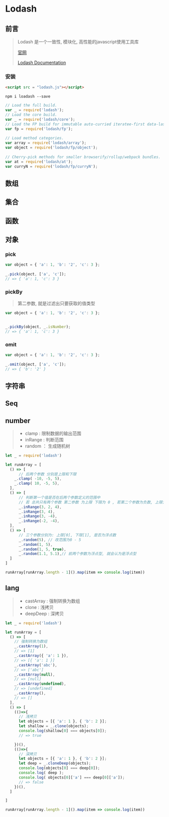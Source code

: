 # Lodash

## 前言

> Lodash 是一个一致性, 模块化, 高性能的javascript使用工具库
>
> [官网](https://www.lodashjs.com/)
>
> [Lodash Documentation](https://lodash.com/docs/4.17.15)

### 安装

```html
<script src = "lodash.js"></script>
```

```shell
npm i loadash --save
```

```js
// Load the full build.
var _ = require('lodash');
// Load the core build.
var _ = require('lodash/core');
// Load the FP build for immutable auto-curried iteratee-first data-last methods.
var fp = require('lodash/fp');
 
// Load method categories.
var array = require('lodash/array');
var object = require('lodash/fp/object');
 
// Cherry-pick methods for smaller browserify/rollup/webpack bundles.
var at = require('lodash/at');
var curryN = require('lodash/fp/curryN');
```

## 数组

## 集合

## 函数

## 对象

### pick

```js
var object = { 'a': 1, 'b': '2', 'c': 3 };
 
_.pick(object, ['a', 'c']);
// => { 'a': 1, 'c': 3 }
```

### pickBy

> 第二参数, 就是过滤出只要获取的值类型

```js
var object = { 'a': 1, 'b': '2', 'c': 3 };
 

_.pickBy(object, _.isNumber);
// => { 'a': 1, 'c': 3 }
```

### omit

```js
var object = { 'a': 1, 'b': '2', 'c': 3 };
 
_.omit(object, ['a', 'c']);
// => { 'b': '2' }
```

## 字符串

## Seq

## number

>- clamp : 限制数据的输出范围
>- inRange : 判断范围
>- random ： 生成随机树

```js
let _ = require('lodash')

let runArray = [
  () => [
      // 后两个参数 分别是上限和下限
    _.clamp( -10, -5, 5),
    _.clamp( 10, -5, 5),
  ],
  () => [
      // 判断第一个值是否在后两个参数定义的范围中
      // 若 总共只有两个参数 第二参数 为上限 下限为 0 , 若第二个参数为负数, 上限为0 , 下限为该参数
      _.inRange(3, 2, 4),
      _.inRange(3, 4),
      _.inRange(3, -4),
      _.inRange(-2, -4),
  ],
  () => [
      // 三个参数分别为: 上限[0], 下限[1], 是否为浮点数
      _.random(5), // 改范围为0 - 5
      _.random(1, 5),
      _.random(1, 5, true),
      _.random(1.1, 5.1),// 前两个参数为浮点型, 就会认为是浮点型
  ]
]

runArray[runArray.length - 1]().map(item => console.log(item)) 
```

## lang

> - castArray : 强制转换为数组
> - clone :  浅拷贝
> - deepDeep : 深拷贝

```js
let _ = require('lodash')

let runArray = [
  () => [
    // 强制转换为数组
    _.castArray(1),
    // => [1]
    _.castArray({ 'a': 1 }),
    // => [{ 'a': 1 }]
    _.castArray('abc'),
    // => ['abc']
    _.castArray(null),
    // => [null]
    _.castArray(undefined),
    // => [undefined]
    _.castArray(),
    // => []
  ],
  () => [
    (()=>{
      // 浅拷贝
      let objects = [{ 'a': 1 }, { 'b': 2 }];
      let shallow = _.clone(objects);
      console.log(shallow[0] === objects[0]);
      // => true

    })(),
    (()=>{
      // 深拷贝
      let objects = [{ 'a': 1 }, { 'b': 2 }];
      let deep = _.cloneDeep(objects);
      console.log(objects[0] === deep[0]);
      console.log( deep );
      console.log( objects[0]['a'] === deep[0]['a']);
      // => false
    })(),
  ]

]

runArray[runArray.length - 1]().map(item => console.log(item)) 
```
